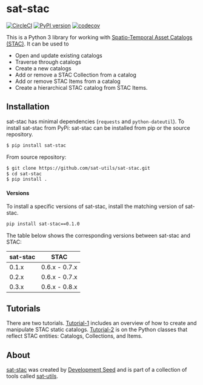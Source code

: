 # sat-stac

[![CircleCI](https://circleci.com/gh/sat-utils/sat-stac.svg?style=svg&circle-token=ef97f3eea6cf901646fc2951e5a941686456b0da)](https://circleci.com/gh/sat-utils/sat-stac) [![PyPI version](https://badge.fury.io/py/sat-stac.svg)](https://badge.fury.io/py/sat-stac) [![codecov](https://codecov.io/gh/sat-utils/sat-stac/branch/master/graph/badge.svg)](https://codecov.io/gh/sat-utils/sat-stac)

This is a Python 3 library for working with [Spatio-Temporal Asset Catalogs (STAC)](https://github.com/radiantearth/stac-spec). It can be used to

- Open and update existing catalogs
- Traverse through catalogs
- Create a new catalogs
- Add or remove a STAC Collection from a catalog
- Add or remove STAC Items from a catalog
- Create a hierarchical STAC catalog from STAC Items.

## Installation

sat-stac has minimal dependencies (`requests` and `python-dateutil`). To install sat-stac from PyPi:
sat-stac can be installed from pip or the source repository. 

```bash
$ pip install sat-stac
```

From source repository:

```bash
$ git clone https://github.com/sat-utils/sat-stac.git
$ cd sat-stac
$ pip install .
```


#### Versions
To install a specific versions of sat-stac, install the matching version of sat-stac. 

```bash
pip install sat-stac==0.1.0
```

The table below shows the corresponding versions between sat-stac and STAC:

| sat-stac | STAC  |
| -------- | ----  |
| 0.1.x    | 0.6.x - 0.7.x |
| 0.2.x    | 0.6.x - 0.7.x |
| 0.3.x    | 0.6.x - 0.8.x |

## Tutorials

There are two tutorials. [Tutorial-1](tutorial-1.ipynb) includes an overview of how to create and manipulate STAC static catalogs. [Tutorial-2](tutorial-2.ipynb) is on the Python classes that reflect STAC entities: Catalogs, Collections, and Items.

## About
[sat-stac](https://github.com/sat-utils/sat-stac) was created by [Development Seed](<http://developmentseed.org>) and is part of a collection of tools called [sat-utils](https://github.com/sat-utils).
